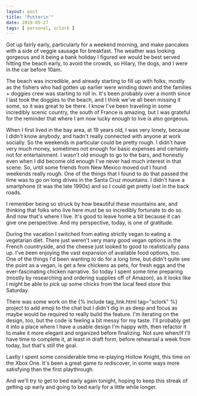 ```yaml
---
layout: post
title: "Putterin'"
date: 2019-05-27
tags: [ personal, sclork ]
---
```


Got up fairly early, particularly for a weekend morning, and make pancakes with a side of veggie sausage for breakfast.
The weather was looking gorgeous and it being a bank holiday I figured we would be best served hitting the beach early,
to avoid the crowds, so Hilary, the dogs, and I were in the car before 10am.

The beach was incredible, and already starting to fill up with folks, mostly as the fishers who had gotten up earlier
were winding down and the families + doggies crew was starting to roll in. It's been probably over a month since I last
took the doggies to the beach, and I think we've all been missing it some, so it was great to be there. I know I've been
traveling in some incredibly scenic country, the south of France is amazing, but I was grateful for the reminder that
where I am now lucky enough to live is also gorgeous.

When I first lived in the bay area, at 19 years old, I was very lonely, because I didn't know anybody, and hadn't really
connected with anyone at work socially. So the weekends in particular could be pretty rough. I didn't have very much
money, sometimes not enough for basic expenses and certainly not for entertainment. I wasn't old enough to go to the
bars, and honestly even when I did become old enough I've never had much interest in that scene. So, until some friends
from New Mexico moved out I found weekends really rough. One of the things that I found to do that passed the time was
to go on long drives in the Santa Cruz mountains. I didn't have a smartphone (it was the late 1990s) and so I could get
pretty lost in the back roads.

I remember being so struck by how beautiful these mountains are, and thinking that folks who live here must be so
incredibly fortunate to do so. And now that's where I live. It's good to leave home a bit because it can give one
perspective. And my perspective, today, is one of gratitude.

During the vacation I switched from eating strictly vegan to eating a vegetarian diet. There just weren't very many good
vegan options in the French countryside, and the cheese just looked to good to realistically pass up. I've been enjoying
the vast expansion of available food options, too. One of the things I'd been wanting to do for a long time, but didn't
quite see the point as a vegan, is get a few chickens as pets, for fresh eggs and the ever-fascinating chicken
narrative. So today I spent some time preparing (mostly by researching and ordering supplies off of Amazon), as it looks
like I might be able to pick up some chicks from the local feed store this Saturday.

There was some work on the {% include tag_link.html tag="sclork" %} project to add emoji to the chat but I didn't dig in
as deep and focus as maybe would be required to really build the feature. I'm iterating on the design, too, but the code
is feeling a bit messy for my taste. I'll probably get it into a place where I have a usable design I'm happy with, then
refactor it to make it more elegant and organized before finalizing. Not sure when/if I'll have time to complete it, at
least in draft form, before rehearsal a week from today, but that's still the goal.

Lastly I spent some considerable time re-playing Hollow Knight, this time on the Xbox One. It's been a great game to
rediscover, in some ways more satisfying than the first playthrough.

And we'll try to get to bed early again tonight, hoping to keep this streak of getting up early and going to bed early
for a little while longer.

